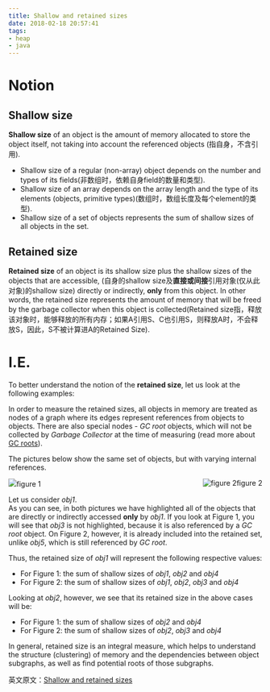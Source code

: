 ```yaml
---
title: Shallow and retained sizes
date: 2018-02-18 20:57:41
tags:
- heap
- java
---
```


# Notion

## Shallow size
**Shallow size** of an object is the amount of memory allocated to store the object itself, not taking into account the referenced objects (指自身，不含引用). 
- Shallow size of a regular (non-array) object depends on the number and types of its fields(非数组时，依赖自身field的数量和类型). 
- Shallow size of an array depends on the array length and the type of its elements (objects, primitive types)(数组时，数组长度及每个element的类型). 
- Shallow size of a set of objects represents the sum of shallow sizes of all objects in the set.

## Retained size

**Retained size** of an object is its shallow size plus the shallow sizes of the objects that are accessible, (自身的shallow size及**直接或间接**引用对象(仅从此对象)的shallow size) directly or indirectly, **only** from this object. In other words, the retained size represents the amount of memory that will be freed by the garbage collector when this object is collected(Retained size指，释放该对象时，能够释放的所有内存；如果A引用S、C也引用S，则释放A时，不会释放S，因此，S不被计算进A的Retained Size).

# I.E.

To better understand the notion of the **retained size**, let us look at the following examples:

In order to measure the retained sizes, all objects in memory are treated as nodes of a graph where its edges represent references from objects to objects.
There are also special nodes - _GC root_ objects, which will not be collected by _Garbage Collector_ at the time of measuring (read more about [GC roots](https://www.yourkit.com/docs/java/help/gc_roots.jsp)).

The pictures below show the same set of objects, but with varying internal references.

<div style="float:left;border:solid 1px 000;"><img src="http://anocelot-wiki.oss-cn-hangzhou.aliyuncs.com/java/jvm/retained_objects_figure_1.gif">figure 1</div>

<div style="float:right;border:solid 1px 000;"><img alt="figure 2" src="http://anocelot-wiki.oss-cn-hangzhou.aliyuncs.com/java/jvm/retained_objects_figure_2.gif">figure 2</div>

<div style="float:none;clear:both;">
</div>

Let us consider _obj1_.  
As you can see, in both pictures we have highlighted all of the objects that are directly or indirectly accessed **only** by _obj1_.
If you look at Figure 1, you will see that _obj3_ is not highlighted,
because it is also referenced by a _GC root_ object. On Figure 2, however, it is already included into
the retained set, unlike _obj5_, which is still referenced by _GC root_.

Thus, the retained size of _obj1_ will represent the following respective values:

* For Figure 1: the sum of shallow sizes of _obj1_, _obj2_ and _obj4_
* For Figure 2: the sum of shallow sizes of _obj1_, _obj2_, _obj3_ and _obj4_

Looking at _obj2_, however, we see that its retained size in the above cases will be:

* For Figure 1: the sum of shallow sizes of _obj2_ and _obj4_
* For Figure 2: the sum of shallow sizes of _obj2_, _obj3_ and _obj4_

In general, retained size is an integral measure, which helps to understand the structure (clustering) of memory
and the dependencies between object subgraphs, as well as find potential roots of those subgraphs.

<nav><div class="g-plusone" data-size="medium"></div><ul class="pager"></ul></nav>

英文原文：[Shallow and retained sizes](http://www.yourkit.com/docs/90/help/sizes.jsp)